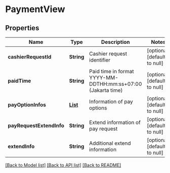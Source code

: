 # PaymentView
## Properties

| Name | Type | Description | Notes |
|------------ | ------------- | ------------- | -------------|
| **cashierRequestId** | **String** | Cashier request identifier | [optional] [default to null] |
| **paidTime** | **String** | Paid time in format YYYY-MM-DDTHH:mm:ss+07:00 (Jakarta time) | [optional] [default to null] |
| **payOptionInfos** | [**List**](PayOptionInfo.md) | Information of pay options | [optional] [default to null] |
| **payRequestExtendInfo** | **String** | Extend information of pay request | [optional] [default to null] |
| **extendInfo** | **String** | Additional extend information | [optional] [default to null] |

[[Back to Model list]](../README.md#documentation-for-models) [[Back to API list]](../README.md#documentation-for-api-endpoints) [[Back to README]](../README.md)

